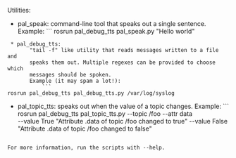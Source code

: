 Utilities:

 * pal_speak:
       command-line tool that speaks out a single sentence.
       Example:
           ```
rosrun pal_debug_tts pal_speak.py "Hello world"
```
 * pal_debug_tts:
       "tail -f" like utility that reads messages written to a file and
       speaks them out. Multiple regexes can be provided to choose which
       messages should be spoken.
       Example (it may spam a lot!):
           ```
rosrun pal_debug_tts pal_debug_tts.py /var/log/syslog
```
 * pal_topic_tts:
       speaks out when the value of a topic changes.
       Example:
           ```
rosrun pal_debug_tts pal_topic_tts.py --topic /foo --attr data \
               --value True "Attribute .data of topic /foo changed to true"
               --value False "Attribute .data of topic /foo changed to false"
```

For more information, run the scripts with --help.
